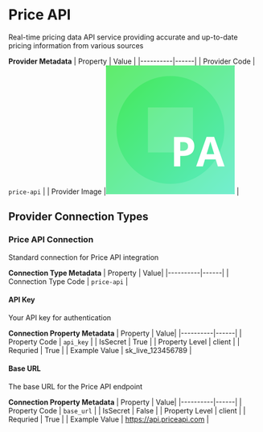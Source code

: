 # Price API
Real-time pricing data API service providing accurate and up-to-date pricing information from various sources

**Provider Metadata**
| Property | Value |
|----------|------|
| Provider Code | `price-api` |
| Provider Image |![Price API Provider Small Image](./images/price-api_small.png) |

## Provider Connection Types

<a name="price-api"></a>
### Price API Connection
Standard connection for Price API integration

**Connection Type Metadata**
| Property | Value|
|----------|------|
| Connection Type Code | `price-api` |

<a name="price-api_api_key"></a>
#### API Key
Your API key for authentication

**Connection Property Metadata**
| Property | Value|
|----------|------|
| Property Code | `api_key` |
| IsSecret | True |
| Property Level | client |
| Requried | True |
| Example Value | sk_live_123456789 |

<a name="price-api_base_url"></a>
#### Base URL
The base URL for the Price API endpoint

**Connection Property Metadata**
| Property | Value|
|----------|------|
| Property Code | `base_url` |
| IsSecret | False |
| Property Level | client |
| Requried | True |
| Example Value | https://api.priceapi.com |



